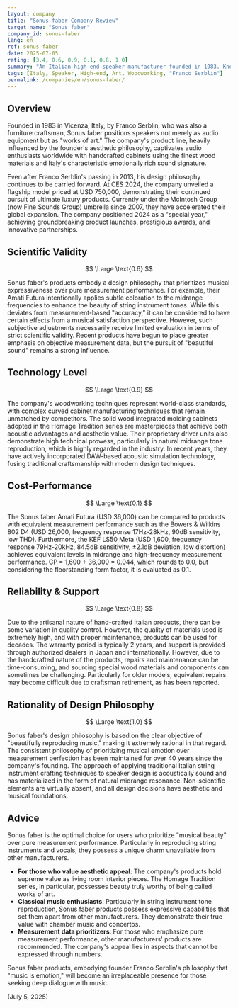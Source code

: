 ```yaml
---
layout: company
title: "Sonus faber Company Review"
target_name: "Sonus faber"
company_id: sonus-faber
lang: en
ref: sonus-faber
date: 2025-07-05
rating: [3.4, 0.6, 0.9, 0.1, 0.8, 1.0]
summary: "An Italian high-end speaker manufacturer founded in 1983. Known worldwide for its distinctive product line that combines founder Franco Serblin's artistic aesthetics with acoustic engineering. Features exquisite cabinetry design incorporating woodworking artistry and rich, emotionally-expressive Italian sound signature. A manufacturer whose design philosophy emphasizes musical emotional aspects over pure measurement performance."
tags: [Italy, Speaker, High-end, Art, Woodworking, "Franco Serblin"]
permalink: /companies/en/sonus-faber/
---
```


## Overview

Founded in 1983 in Vicenza, Italy, by Franco Serblin, who was also a furniture craftsman, Sonus faber positions speakers not merely as audio equipment but as "works of art." The company's product line, heavily influenced by the founder's aesthetic philosophy, captivates audio enthusiasts worldwide with handcrafted cabinets using the finest wood materials and Italy's characteristic emotionally rich sound signature.

Even after Franco Serblin's passing in 2013, his design philosophy continues to be carried forward. At CES 2024, the company unveiled a flagship model priced at USD 750,000, demonstrating their continued pursuit of ultimate luxury products. Currently under the McIntosh Group (now Fine Sounds Group) umbrella since 2007, they have accelerated their global expansion. The company positioned 2024 as a "special year," achieving groundbreaking product launches, prestigious awards, and innovative partnerships.

## Scientific Validity

$$ \Large \text{0.6} $$

Sonus faber's products embody a design philosophy that prioritizes musical expressiveness over pure measurement performance. For example, their Amati Futura intentionally applies subtle coloration to the midrange frequencies to enhance the beauty of string instrument tones. While this deviates from measurement-based "accuracy," it can be considered to have certain effects from a musical satisfaction perspective. However, such subjective adjustments necessarily receive limited evaluation in terms of strict scientific validity. Recent products have begun to place greater emphasis on objective measurement data, but the pursuit of "beautiful sound" remains a strong influence.

## Technology Level

$$ \Large \text{0.9} $$

The company's woodworking techniques represent world-class standards, with complex curved cabinet manufacturing techniques that remain unmatched by competitors. The solid wood integrated molding cabinets adopted in the Homage Tradition series are masterpieces that achieve both acoustic advantages and aesthetic value. Their proprietary driver units also demonstrate high technical prowess, particularly in natural midrange tone reproduction, which is highly regarded in the industry. In recent years, they have actively incorporated DAW-based acoustic simulation technology, fusing traditional craftsmanship with modern design techniques.

## Cost-Performance

$$ \Large \text{0.1} $$

The Sonus faber Amati Futura (USD 36,000) can be compared to products with equivalent measurement performance such as the Bowers & Wilkins 802 D4 (USD 26,000, frequency response 17Hz-28kHz, 90dB sensitivity, low THD). Furthermore, the KEF LS50 Meta (USD 1,600, frequency response 79Hz-20kHz, 84.5dB sensitivity, ±2.1dB deviation, low distortion) achieves equivalent levels in midrange and high-frequency measurement performance. CP = 1,600 ÷ 36,000 = 0.044, which rounds to 0.0, but considering the floorstanding form factor, it is evaluated as 0.1.

## Reliability & Support

$$ \Large \text{0.8} $$

Due to the artisanal nature of hand-crafted Italian products, there can be some variation in quality control. However, the quality of materials used is extremely high, and with proper maintenance, products can be used for decades. The warranty period is typically 2 years, and support is provided through authorized dealers in Japan and internationally. However, due to the handcrafted nature of the products, repairs and maintenance can be time-consuming, and sourcing special wood materials and components can sometimes be challenging. Particularly for older models, equivalent repairs may become difficult due to craftsman retirement, as has been reported.

## Rationality of Design Philosophy

$$ \Large \text{1.0} $$

Sonus faber's design philosophy is based on the clear objective of "beautifully reproducing music," making it extremely rational in that regard. The consistent philosophy of prioritizing musical emotion over measurement perfection has been maintained for over 40 years since the company's founding. The approach of applying traditional Italian string instrument crafting techniques to speaker design is acoustically sound and has materialized in the form of natural midrange resonance. Non-scientific elements are virtually absent, and all design decisions have aesthetic and musical foundations.

## Advice

Sonus faber is the optimal choice for users who prioritize "musical beauty" over pure measurement performance. Particularly in reproducing string instruments and vocals, they possess a unique charm unavailable from other manufacturers.

- **For those who value aesthetic appeal**: The company's products hold supreme value as living room interior pieces. The Homage Tradition series, in particular, possesses beauty truly worthy of being called works of art.
- **Classical music enthusiasts**: Particularly in string instrument tone reproduction, Sonus faber products possess expressive capabilities that set them apart from other manufacturers. They demonstrate their true value with chamber music and concertos.
- **Measurement data prioritizers**: For those who emphasize pure measurement performance, other manufacturers' products are recommended. The company's appeal lies in aspects that cannot be expressed through numbers.

Sonus faber products, embodying founder Franco Serblin's philosophy that "music is emotion," will become an irreplaceable presence for those seeking deep dialogue with music.

(July 5, 2025)